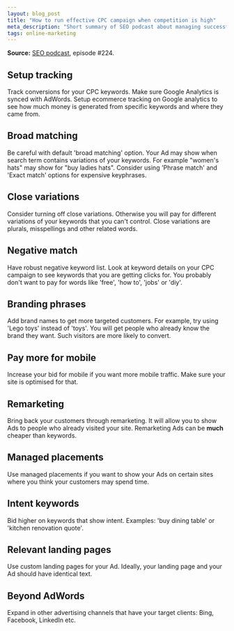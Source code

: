 ```yaml
---
layout: blog_post
title: "How to run effective CPC campaign when competition is high"
meta_description: "Short summary of SEO podcast about managing successful CPC campaigns when there is a lot of competition in your space."
tags: online-marketing
---
```


**Source:** [SEO podcast](http://www.e-webstyle.com/category/seo-podcast/), episode #224.

## Setup tracking

Track conversions for your CPC keywords. Make sure Google Analytics is synced with AdWords. Setup ecommerce tracking on Google analytics to see how much money is generated from specific keywords and where they came from.

## Broad matching

Be careful with default 'broad matching' option. Your Ad may show when search term contains variations of your keywords. For example "women's hats" may show for "buy ladies hats". Consider using 'Phrase match' and 'Exact match' options for expensive keyphrases.

## Close variations

Consider turning off close variations. Otherwise you will pay for different variations of your keywords that you can't control. Close variations are plurals, misspellings and other related words.

## Negative match

Have robust negative keyword list. Look at keyword details on your CPC campaign to see keywords that you are getting clicks for. You probably don't want to pay for words like 'free', 'how to', 'jobs' or 'diy'.

## Branding phrases

Add brand names to get more targeted customers. For example, try using 'Lego toys' instead of 'toys'. You will get people who already know the brand they want. Such visitors are more likely to convert.

## Pay more for mobile

Increase your bid for mobile if you want more mobile traffic. Make sure your site is optimised for that.

## Remarketing

Bring back your customers through remarketing. It will allow you to show Ads to people who already visited your site. Remarketing Ads can be **much** cheaper than keywords.

## Managed placements

Use managed placements if you want to show your Ads on certain sites where you think your customers may spend time.

## Intent keywords

Bid higher on keywords that show intent. Examples: 'buy dining table' or 'kitchen renovation quote'.

## Relevant landing pages

Use custom landing pages for your Ad. Ideally, your landing page and your Ad should have identical text.

## Beyond AdWords

Expand in other advertising channels that have your target clients: Bing, Facebook, LinkedIn etc.